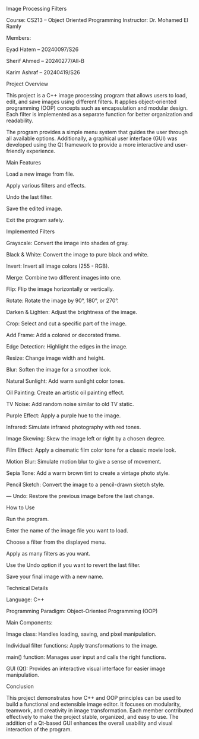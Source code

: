 Image Processing Filters

Course: CS213 – Object Oriented Programming
Instructor: Dr. Mohamed El Ramly

Members:

Eyad Hatem – 20240097/S26

Sherif Ahmed – 20240277/All-B

Karim Ashraf – 20240419/S26

Project Overview

This project is a C++ image processing program that allows users to load, edit, and save images using different filters.
It applies object-oriented programming (OOP) concepts such as encapsulation and modular design.
Each filter is implemented as a separate function for better organization and readability.

The program provides a simple menu system that guides the user through all available options.
Additionally, a graphical user interface (GUI) was developed using the Qt framework to provide a more interactive and user-friendly experience.

Main Features

Load a new image from file.

Apply various filters and effects.

Undo the last filter.

Save the edited image.

Exit the program safely.

Implemented Filters

Grayscale: Convert the image into shades of gray.

Black & White: Convert the image to pure black and white.

Invert: Invert all image colors (255 - RGB).

Merge: Combine two different images into one.

Flip: Flip the image horizontally or vertically.

Rotate: Rotate the image by 90°, 180°, or 270°.

Darken & Lighten: Adjust the brightness of the image.

Crop: Select and cut a specific part of the image.

Add Frame: Add a colored or decorated frame.

Edge Detection: Highlight the edges in the image.

Resize: Change image width and height.

Blur: Soften the image for a smoother look.

Natural Sunlight: Add warm sunlight color tones.

Oil Painting: Create an artistic oil painting effect.

TV Noise: Add random noise similar to old TV static.

Purple Effect: Apply a purple hue to the image.

Infrared: Simulate infrared photography with red tones.

Image Skewing: Skew the image left or right by a chosen degree.

Film Effect: Apply a cinematic film color tone for a classic movie look.

Motion Blur: Simulate motion blur to give a sense of movement.

Sepia Tone: Add a warm brown tint to create a vintage photo style.

Pencil Sketch: Convert the image to a pencil-drawn sketch style.

— Undo: Restore the previous image before the last change.

How to Use

Run the program.

Enter the name of the image file you want to load.

Choose a filter from the displayed menu.

Apply as many filters as you want.

Use the Undo option if you want to revert the last filter.

Save your final image with a new name.

Technical Details

Language: C++

Programming Paradigm: Object-Oriented Programming (OOP)

Main Components:

Image class: Handles loading, saving, and pixel manipulation.

Individual filter functions: Apply transformations to the image.

main() function: Manages user input and calls the right functions.

GUI (Qt): Provides an interactive visual interface for easier image manipulation.

Conclusion

This project demonstrates how C++ and OOP principles can be used to build a functional and extensible image editor.
It focuses on modularity, teamwork, and creativity in image transformation.
Each member contributed effectively to make the project stable, organized, and easy to use.
The addition of a Qt-based GUI enhances the overall usability and visual interaction of the program.
